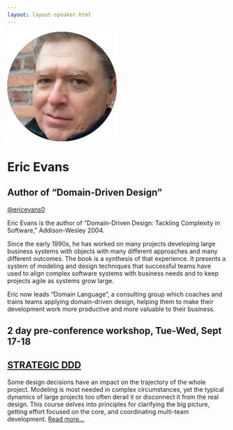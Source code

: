 ```yaml
---
layout: layout-speaker.html
---
```

<div class="container section featured-speaker">
  <div class="row">
    <div class="col-xs-12 col-sm-2 img-container">
      <img class="speaker-page-img" src="../img/speakers/Eric-Evans-ON.png" />
      </div>
    <div class="col-xs-12 col-sm-10 copy-container">
      <h1 class="speaker-header">Eric Evans</h1>
      <h2 class="speaker-subtitle">Author of “Domain-Driven Design”</h2>
      <p><a class="speaker-handle" href="https://twitter.com/ericevans0" target="_blank">@ericevans0</a></p>
      <p></p>
      <p>Eric Evans is the author of “Domain-Driven Design: Tackling Complexity in Software,” Addison-Wesley 2004.</p>
      <p>Since the early 1990s, he has worked on many projects developing large business systems with objects with many different approaches and many different outcomes. The book is a synthesis of that experience. It presents a system of modeling and design techniques that successful teams have used to align complex software systems with business needs and to keep projects agile as systems grow large.</p>
      <p>Eric now leads “Domain Language”, a consulting group which coaches and trains teams applying domain-driven design, helping them to make their development work more productive and more valuable to their business.</p>
      <h2 class="speaker-subheader"><strong>2 day pre-conference workshop, Tue-Wed, Sept 17-18</strong></h2>
      <h2 class="speaker-subheader gold"><a href="../workshops/strategic-ddd.html">STRATEGIC DDD</a></h2>
      <p>Some design decisions have an impact on the trajectory of the whole project. Modeling is most needed in complex circumstances, yet the typical dynamics of large projects too often derail it or disconnect it from the real design. This course delves into principles for clarifying the big picture, getting effort focused on the core, and coordinating multi-team development. <a href="../workshops/strategic-ddd.html">Read more...</a></p>
    </div>
  </div>
</div>